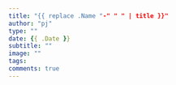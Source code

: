 ```yaml
---
title: "{{ replace .Name "-" " " | title }}"
author: "pj"
type: ""
date: {{ .Date }}
subtitle: ""
image: ""
tags:
comments: true
---
```

